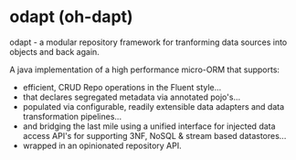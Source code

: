 # odapt (oh-dapt)
odapt - a modular repository framework for tranforming data sources into objects and back again.

A java implementation of a high performance micro-ORM that supports:
* efficient, CRUD Repo operations in the Fluent style...
* that declares segregated metadata via annotated pojo's...
* populated via configurable, readily extensible data adapters and data transformation pipelines...
* and bridging the last mile using a unified interface for injected data access API's for supporting 3NF, NoSQL & stream based datastores...
* wrapped in an opinionated repository API.
